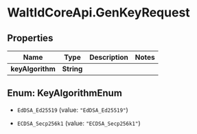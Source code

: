 # WaltIdCoreApi.GenKeyRequest

## Properties

Name | Type | Description | Notes
------------ | ------------- | ------------- | -------------
**keyAlgorithm** | **String** |  | 



## Enum: KeyAlgorithmEnum


* `EdDSA_Ed25519` (value: `"EdDSA_Ed25519"`)

* `ECDSA_Secp256k1` (value: `"ECDSA_Secp256k1"`)




